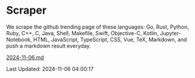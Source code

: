 # Scraper

We scrape the github trending page of these languages: Go, Rust, Python, Ruby, C++, C, Java, Shell, Makefile, Swift, Objective-C, Kotlin, Jupyter-Notebook, HTML, JavaScript, TypeScript, CSS, Vue, TeX, Markdown, and push a markdown result everyday.

[2024-11-06.md](https://github.com/yangwenmai/github-trending-backup/blob/master/2024-11-06.md)

Last Updated: 2024-11-06 04:00:17